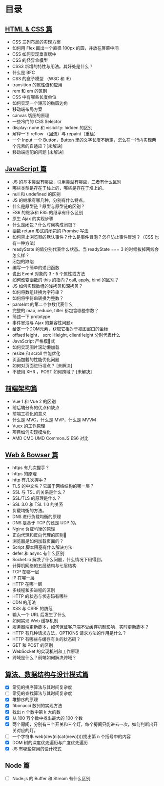 # 目录

## [HTML & CSS 篇](/css-pian.md)

* CSS 三列布局的实现方案
* 如何用 Flex 画出一个直径 100px 的圆，并放在屏幕中间
* CSS 如何实现垂直居中
* CSS 的怪异盒模型
* CSS3 新增的特性与用法。其好处是什么？
* 什么是 BFC
* CSS 的盒子模型 （W3C 和 IE）
* transition 的属性值和应用
* rem 和 em 的区别
* CSS 中有哪些长度单位
* 如何实现一个矩形的椭圆边角
* 移动端布局方案
* canvas 切图的原理
* 一些冷门的 CSS Selector
* display: none 和 visibility: hidden 的区别
* 解释一下 reflow （回流）与 repaint（重绘）
* 一个 Input 一个 Button，Button 里的文字长度不确定，怎么在一行内实现两个元素的自适应？[未解决]
* 移动端适配的问题 [未解决]

## [JavaScript 篇](/javascript-pian.md)

* JS 的基本类型有哪些，引用类型有哪些，二者有什么区别
* 哪些类型是存在于栈上的，哪些是存在于堆上的。
* null 和 undefined 的区别
* JS 的继承有哪几种，分别有什么特点。
* 什么是原型链？原型与原型链的区别？
* ES6 的继承和 ES5 的继承有什么区别
* 原生 Ajax 的实现步骤
* 什么是闭包？什么时候构成闭包？
* ~~函数 return 形式的闭包的 Promise 写法~~
* 如何禁止浏览器的默认事件？什么是事件冒泡？怎样防止事件冒泡？（CSS 也有一种方法）
* readyState 的值分别代表什么状态。当 readyState === 3 的时候拔掉网线会怎么样？
* 闭包的缺陷
* 编写一个简单的递归函数
* 说出 Event 对象的 3 - 5 个属性或方法
* 如何改变函数的 this 的指向？call, apply, bind 的区别？
* JS 如何实现数组的浅拷贝和深拷贝？
* 如何将数组转换为字符串？
* 如何将字符串转换为整数？
* parseInt 的第二个参数代表什么
* 完整的 map, reduce, filter 都包含哪些参数？
* 简述一下 prototype
* 事件冒泡与 Ajax 的兼容性问题x
* 给定一个DOM元素，获取它相对于视图窗口的坐标
* offsetHeight， scrollHeight, clientHeight 分别代表什么
* JavaScript 严格模式
* 如何实现图片滚动懒加载
* resize 和 scroll 性能优化
* 页面加载的性能优化问题
* 如何对页面进行埋点？ [未解决]
* 不使用 XHR ，POST 如何跨域？ [未解决]

## [前端架构篇](/qian-duan-jia-gou-pian.md)

* Vue 1 和 Vue 2 的区别
* 前后端分离的优点和缺点
* 前端工程化的意义
* 什么是 MVC，什么是 MVP，什么是 MVVM
* Vuex 的工作原理
* 项目如何实现模块化
* AMD CMD UMD CommonJS ES6 对比

## [Web & Bowser 篇](/web-and-bowser-pian.md)

* https 有几次握手？
* https 的原理
* http 有几次握手？
* TLS 的中文名？它属于网络结构的哪一层？
* SSL 与 TSL 的关系是什么？
* SSL/TLS 的原理是什么？
* SSL 3.0 和 TSL 1.0 的关系
* 负载均衡的方法。
* DNS 进行负载均衡的原理
* DNS 是基于 TCP 的还是 UDP 的。
* Nginx 负载均衡的原理
* 正向代理和反向代理的区别
* 浏览器是如何加载页面的？
* Script 脚本阻塞有什么解决方法
* defer 和 async 有什么区别
* Socket.io 解决了什么问题，什么情况下用得到。
* 计算机网络的五层结构与七层结构
* TCP 在哪一层
* IP 在哪一层
* HTTP 在哪一层
* 多线程和多进程的区别
* HTTP 的状态与状态码有哪些
* CDN 的用法
* XSS 与 CSRF 的防范
* 输入一个 URL 后发生了什么
* 如何实现 Web 缓存机制
* 服务器端更新脚本，如何保证客户端不受缓存机制影响，实时更新脚本？
* HTTP 有几种请求方法，OPTIONS 请求方法的作用是什么？
* HTTP 有哪些与缓存有关的状态码？
* GET 和 POST 的区别
* WebSocket 的实现机制和工作原理
* 跨域是什么？前端如何解决跨域？

## [算法、数据结构与设计模式篇](/suan-fa-3001-shu-ju-jie-gou-yu-she-ji-mo-shi-pian.md)

* [x] 常见的排序算法与其时间复杂度
* [ ] 常见的查找算法与其时间复杂度
* [x] 堆排序的原理
* [x] fibonacci 数列的实现方法
* [x] 找出 n 个数中第 k 大的数
* [x] 从 100 万个数中找出最大的 100 个数
* [x] 两个房间，分别有三个开关和三个灯，每个房间只能进去一次，如何判断出开关对应的灯。
* [ ] 一个字符串 web\(dev\(ni\(cat\(new\)\)\)\)\)找出第 n 个括号中的内容
* [x] DOM 树的深度优先遍历与广度优先遍历
* [x] JS 有哪些常用的设计模式

## Node 篇

* [ ] Node.js 的 Buffer 和 Stream 有什么区别



